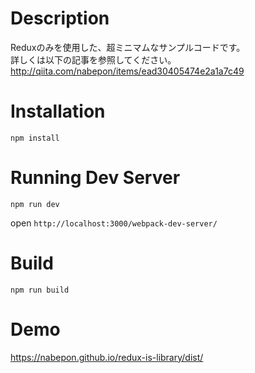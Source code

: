 # Description
Reduxのみを使用した、超ミニマムなサンプルコードです。  
詳しくは以下の記事を参照してください。  
http://qiita.com/nabepon/items/ead30405474e2a1a7c49  

# Installation

```
npm install
```

# Running Dev Server

```
npm run dev
```

open `http://localhost:3000/webpack-dev-server/`


# Build

```
npm run build
```

# Demo
https://nabepon.github.io/redux-is-library/dist/
